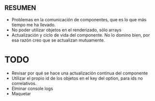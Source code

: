 ## RESUMEN

* Problemas en la comunicación de componentes, que es lo que más tiempo me ha llevado.
* No poder utilizar objetos en el renderizado, sólo arrays
* Actualización y ciclo de vida del componente. No lo domino bien, por esa razón creo que se actualizan mutuamente.


# TODO
* Revisar por qué se hace una actualización continua del componente
* Utilizar el propio id de los objetos en el key del option, para ids no correlativos.
* Elminar console logs
* Maquetar

